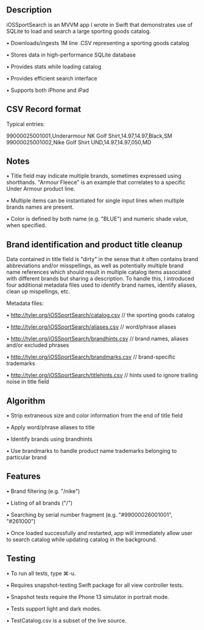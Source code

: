 ## Description

iOSSportSearch is an MVVM app I wrote in Swift that demonstrates
use of SQLite to load and search a large sporting goods catalog.

• Downloads/ingests 1M line .CSV representing a sporting goods catalog

• Stores data in high-performance SQLite database

• Provides stats while loading catalog

• Provides efficient search interface

• Supports both iPhone and iPad

## CSV Record format

Typical entries:

99000025001001,Underarmour NK Golf Shirt,14.97,14.97,Black,SM
99000025001002,Nike Golf Shirt UND,14.97,14.97,050,MD

## Notes

• Title field may indicate multiple brands, sometimes expressed using shorthands.
  "Armour Fleece" is an example that correlates to a specific Under Armour product
  line. 
  
• Multiple items can be instantiated for single input lines when multiple brands names
  are present.

• Color is defined by both name (e.g. "BLUE") and numeric shade value, when specified.

## Brand identification and product title cleanup

Data contained in title field is "dirty" in the sense that it often contains brand
abbreviations and/or misspellings, as well as potentially multiple brand name references
which should result in multiple catalog items associated with different brands but
sharing a description. To handle this, I introduced four additional metadata files used
to identify brand names, identify aliases, clean up mispellings, etc.

Metadata files:

• http://tyler.org/iOSSportSearch/catalog.csv       // the sporting goods catalog

• http://tyler.org/iOSSportSearch/aliases.csv       // word/phrase aliases

• http://tyler.org/iOSSportSearch/brandhints.csv    // brand names, aliases and/or excluded phrases

• http://tyler.org/iOSSportSearch/brandmarks.csv    // brand-specific trademarks

• http://tyler.org/iOSSportSearch/titlehints.csv    // hints used to ignore trailing noise in title field

## Algorithm

• Strip extraneous size and color information from the end of title field

• Apply word/phrase aliases to title

• Identify brands using brandhints

• Use brandmarks to handle product name trademarks belonging to particular brand

## Features

• Brand filtering (e.g. "/nike")

• Listing of all brands ("/")

• Searching by serial number fragment (e.g. "#99000026001001", "#261000")

• Once loaded successfully and restarted, app will immediately allow user to search
  catalog while updating catalog in the background.
  
## Testing

• To run all tests, type ⌘-u.

• Requires snapshot-testing Swift package for all view controller tests.
  
• Snapshot tests require the Phone 13 simulator in portrait mode.

• Tests support light and dark modes.

• TestCatalog.csv is a subset of the live source.
